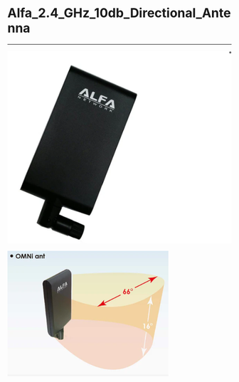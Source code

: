 # Alfa_2.4_GHz_10db_Directional_Antenna
---

![Alfa Directional Pad](https://github.com/anthonymcwhite/Devious-Designs-HHL/blob/main/Hardware-General/Alfa/Antennas_Tested/Alfa_2.4_GHz_10db_Directional_Antenna/alfa_directional.png)

![Alfa Directional 2](https://github.com/anthonymcwhite/Devious-Designs-HHL/blob/main/Hardware-General/Alfa/Antennas_Tested/Alfa_2.4_GHz_10db_Directional_Antenna/alfa_direcional.png)

